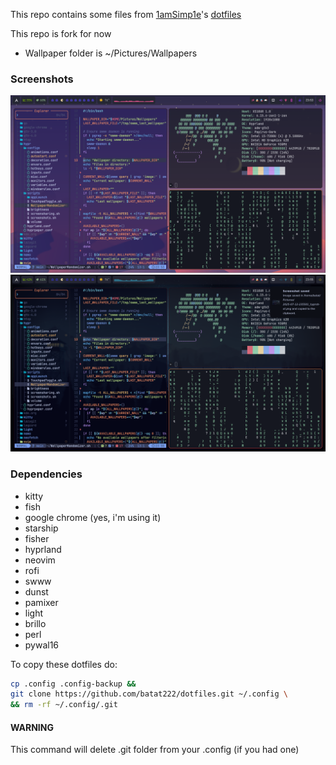 This repo contains some files from [1amSimp1e](https://github.com/1amSimp1e)'s [dotfiles](https://github.com/1amSimp1e/dots/tree/balcony%F0%9F%9A%8A)

This repo is fork for now

- Wallpaper folder is ~/Pictures/Wallpapers

### Screenshots

![Alt text](/Images/screenshot1.png/?raw=true "Some screenshots")
![Alt text](/Images/screenshot2.png/?raw=true "Some screenshots")

### Dependencies
- kitty
- fish
- google chrome (yes, i'm using it)
- starship
- fisher
- hyprland
- neovim
- rofi
- swww
- dunst
- pamixer
- light
- brillo
- perl
- pywal16

To copy these dotfiles do:
```bash
cp .config .config-backup &&
git clone https://github.com/batat222/dotfiles.git ~/.config \
&& rm -rf ~/.config/.git
```
#### WARNING
This command will delete .git folder from your .config (if you had one)
